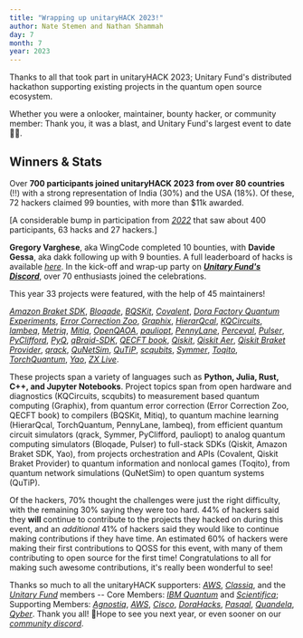 ```yaml
---
title: "Wrapping up unitaryHACK 2023!"
author: Nate Stemen and Nathan Shammah
day: 7
month: 7
year: 2023
---
```


Thanks to all that took part in unitaryHACK 2023; Unitary Fund's
distributed hackathon supporting existing projects in the quantum open
source ecosystem.

Whether you were a onlooker, maintainer, bounty hacker, or community
member: Thank you, it was a blast, and Unitary Fund's largest event to
date 💛🌴.

## Winners & Stats

Over **700 participants joined unitaryHACK 2023** **from over 80
countries** (!!) with a strong representation of India (30%) and the USA
(18%). Of these, 72 hackers claimed 99 bounties, with more than \$11k
awarded.

\[A considerable bump in participation from
[_2022_](https://2022.unitaryhack.dev/) that saw about 400 participants,
63 hacks and 27 hackers.\]

**Gregory Varghese**, aka WingCode completed 10 bounties, with **Davide
Gessa**, aka dakk following up with 9 bounties. A full leaderboard of
hacks is available [_here_](https://unitaryhack.dev/leaderboard/). In
the kick-off and wrap-up party on [**_Unitary Fund's
Discord_**](http://discord.unitary.fund/), over 70 enthusiasts joined
the celebrations.

This year 33 projects were featured, with the help of 45 maintainers!

[_Amazon Braket
SDK_](https://unitaryhack.dev/projects/amazon-braket-sdk/),
[_Bloqade_](https://unitaryhack.dev/projects/bloqade/),
[_BQSKit_](https://unitaryhack.dev/projects/bqskit/),
[_Covalent_](https://unitaryhack.dev/projects/covalent/), [_Dora Factory Quantum Experiments_](https://unitaryhack.dev/projects/dora-factory-quantum-experiments/),
[_Error Correction Zoo_](https://unitaryhack.dev/projects/error-correction-zoo/),
[_Graphix_](https://unitaryhack.dev/projects/graphix/),
[_HierarQcal_](https://unitaryhack.dev/projects/hierarqcal/),
[_KQCircuits_](https://unitaryhack.dev/projects/kqcircuits/),
[_lambeq_](https://unitaryhack.dev/projects/lambeq/),
[_Metriq_](https://unitaryhack.dev/projects/metriq/),
[_Mitiq_](https://unitaryhack.dev/projects/mitiq/),
[_OpenQAOA_](https://unitaryhack.dev/projects/openqaoa/),
[_pauliopt_](https://unitaryhack.dev/projects/pauliopt/),
[_PennyLane_](https://unitaryhack.dev/projects/pennylane/),
[_Perceval_](https://unitaryhack.dev/projects/perceval/),
[_Pulser_](https://unitaryhack.dev/projects/pulser/),
[_PyClifford_](https://unitaryhack.dev/projects/pyclifford/),
[_PyQ_](https://unitaryhack.dev/projects/pyq/),
[_qBraid-SDK_](https://unitaryhack.dev/projects/qbraid-sdk/), [_QECFT
book_](https://unitaryhack.dev/projects/qecft-book/),
[_Qiskit_](https://unitaryhack.dev/projects/qiskit/), [_Qiskit
Aer_](https://unitaryhack.dev/projects/qiskit-aer/), [_Qiskit Braket
Provider_](https://unitaryhack.dev/projects/qiskit-braket-provider/),
[_qrack_](https://unitaryhack.dev/projects/qrack/),
[_QuNetSim_](https://unitaryhack.dev/projects/qunetsim/),
[_QuTiP_](https://unitaryhack.dev/projects/qutip/),
[_scqubits_](https://unitaryhack.dev/projects/scqubits/),
[_Symmer_](https://unitaryhack.dev/projects/symmer/),
[_Toqito_](https://unitaryhack.dev/projects/toqito/),
[_TorchQuantum_](https://unitaryhack.dev/projects/torchquantum/),
[_Yao_](https://unitaryhack.dev/projects/yao/), [_ZX
Live_](https://unitaryhack.dev/projects/zx-live/).

These projects span a variety of languages such as **Python, Julia, Rust, C++, and Jupyter Notebooks**.
Project topics span from open hardware and diagnostics (KQCircuits, scqubits) to measurement based quantum computing (Graphix), from quantum error correction (Error Correction Zoo, QECFT book) to compilers (BQSKit, Mitiq), to quantum machine learning (HierarQcal, TorchQuantum, PennyLane, lambeq), from efficient quantum circuit simulators (qrack, Symmer, PyClifford, pauliopt) to analog quantum computing simulators (Bloqade, Pulser) to full-stack SDKs (Qiskit, Amazon Braket SDK, Yao), from projects orchestration and APIs (Covalent, Qiskit Braket Provider) to quantum information and nonlocal games (Toqito), from quantum network simulations (QuNetSim) to open quantum systems (QuTiP).

Of the hackers, 70% thought the challenges were just the right difficulty, with the remaining 30% saying they were too hard.
44% of hackers said they **will** continue to contribute to the projects they hacked on during this event, and an _additional_ 41% of hackers said they would like to continue making contributions if they have time.
An estimated 60% of hackers were making their first contributions to QOSS for this event, with many of them contributing to open source for the first time!
Congratulations to all for making such awesome contributions, it's really been wonderful to see!

Thanks so much to all the unitaryHACK supporters:
[_AWS_](https://aws.amazon.com/braket/),
[_Classiq_](https://www.classiq.io/), and the [_Unitary
Fund_](https://unitary.fund/) members -- Core Members: [_IBM
Quantum_](https://www.ibm.com/quantum) and
[_Scientifica_](https://www.scientifica.vc/); Supporting Members:
[_Agnostiq_](https://agnostiq.ai/),
[_AWS_](https://aws.amazon.com/braket/),
[_Cisco_](https://www.cisco.com/), [_DoraHacks_](https://dorahacks.io/),
[_Pasqal_](https://www.pasqal.com/),
[_Quandela_](https://www.quandela.com/),
[_Qyber_](https://www.qyber.ai/). Thank you all! 🙏Hope to see you next
year, or even sooner on our [_community
discord_](http://discord.unitary.fund).
